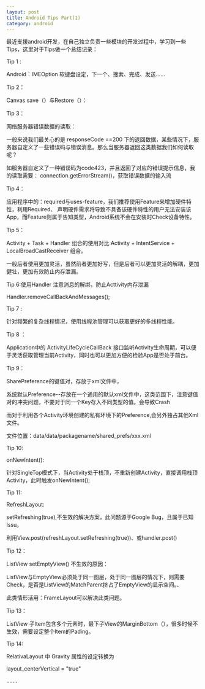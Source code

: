 ```yaml
---
layout: post
title: Android Tips Part(1)
category: android
---
```


最近支援android开发，在自己独立负责一些模块的开发过程中，学习到一些Tips，这里对于Tips做一个总结记录：

Tip 1 :

Android：IMEOption  软键盘设定，下一个、搜索、完成、发送……


Tip 2：

Canvas save（）与Restore（）：


Tip 3：

网络服务器错误数据的读取：

一般来说我们最关心的是 responseCode ==200 下的返回数据，某些情况下，服务器自定义了一些错误码与错误消息。那么当服务器返回这类数据我们如何读取呢？

如服务器自定义了一种错误码为code423，并且返回了对应的错误提示信息，我的读取需要：
connection.getErrorStream()，获取错误数据的输入流

Tip 4：

应用程序中的：required与uses-feature，我们推荐使用Feature来增加硬件特性，利用Required、
声明硬件需求将导致不具备该硬件特性的用户无法安装该App，而Feature则属于告知类型，Android系统不会在安装时Check设备特性。

Tip 5：

Activity + Task + Handler 组合的使用对比 Activity + IntentService + LocalBroadCastReceiver 组合。

一般后者使用更加灵活，虽然前者更加好写，但是后者可以更加灵活的解耦，更加健壮，更加有效防止内存泄漏。


Tip 6:使用Handler 注意消息的解绑，防止Acttivity内存泄漏

Handler.removeCallBackAndMessages();


Tip 7 :

针对频繁的复杂线程情况，使用线程池管理可以获取更好的多线程性能。


Tip 8 ：

Application中的 ActivityLifeCycleCallBack 接口监听Activity生命周期，可以便于灵活获取管理当前Activity，同时也可以更加方便的检验App是否处于前台。


Tip 9：

SharePreference的键值对，存放于xml文件中，

系统默认Preference--存放在一个通用的默认xml文件中，这类范围下，注意键值对的冲突问题，不要对于同一个Key存入不同类型的值。会导致Crash

而对于利用各个Activity环境创建的私有环境下的Preference,会另外独占其他Xml文件。

文件位置：data/data/packagename/shared_prefs/xxx.xml

Tip 10:

onNewIntent():

针对SingleTop模式下，当Activity处于栈顶，不重新创建Activity，直接调用栈顶Activity，此时触发onNewIntent();


Tip 11:

RefreshLayout:

setRefreshing(true),不生效的解决方案，此问题源于Google Bug，且属于已知Issu。

利用View.post(refreshLayout.setRefreshing(true))、或handler.post()


Tip 12：

ListView setEmptyView() 不生效的原因：

ListView与EmptyView必须处于同一图层，处于同一图层的情况下，则需要Check，是否是ListView的MatchParent挤占了EmptyView的显示空间。、

此类情形活用：FrameLayout可以解决此类问题。

Tip 13：

ListView 子Item包含多个元素时，最下子View的MarginBottom（），很多时候不生效，需要设定整个Item的Pading。

Tip 14:

RelativaLayout 中  Gravity 属性的设定转换为 

layout_centerVertical = "true"

.......